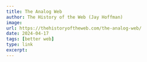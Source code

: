 ```yaml
---
title: The Analog Web
author: The History of the Web (Jay Hoffman)
image:
url: https://thehistoryoftheweb.com/the-analog-web/
date: 2024-04-17
tags: [better web]
type: link
excerpt:
---
```

